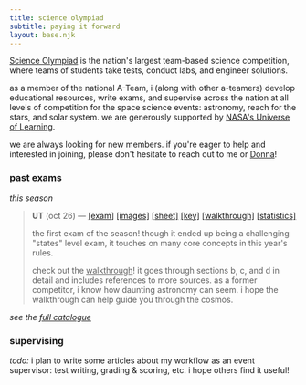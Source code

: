 ```yaml
---
title: science olympiad
subtitle: paying it forward
layout: base.njk
---
```


[Science Olympiad](https://www.soinc.org/) is the nation's largest team-based science competition, where teams of students take tests, conduct labs, and engineer solutions.

as a member of the national A-Team, i (along with other a-teamers) develop educational resources, write exams, and supervise across the nation at all levels of competition for the space science events: astronomy, reach for the stars, and solar system. we are generously supported by [NASA's Universe of Learning](https://www.universe-of-learning.org/).

we are always looking for new members. if you're eager to help and interested in joining, please don't hesitate to reach out to me or [Donna](mailto:dlyoung.nso@gmail.com)!

### past exams

*this season*

> **UT** (oct 26) &mdash;
> [[exam]](/assets/pdf/2025-Astronomy_C-UT/Exam.pdf)
> [[images]](/assets/pdf/2025-Astronomy_C-UT/Images.pdf)
> [[sheet]](/assets/pdf/2025-Astronomy_C-UT/Sheet.pdf)
> [[key]](/assets/pdf/2025-Astronomy_C-UT/Key.pdf)
> [[walkthrough]](/assets/pdf/2025-Astronomy_C-UT/Walkthrough.pdf)
> [[statistics]](/assets/pdf/2025-Astronomy_C-UT/Statistics.pdf)
>
> the first exam of the season! though it ended up being a challenging "states" level exam, it touches on many core concepts in this year's rules.
>
> check out the <u>walkthrough</u>! it goes through sections b, c, and d in detail and includes references to more sources. as a former competitor, i know how daunting astronomy can seem. i hope the walkthrough can help guide you through the cosmos.

*see the [full catalogue](/scioly/exams)*

### supervising

*todo:* i plan to write some articles about my workflow as an event supervisor: test writing, grading & scoring, etc. i hope others find it useful!